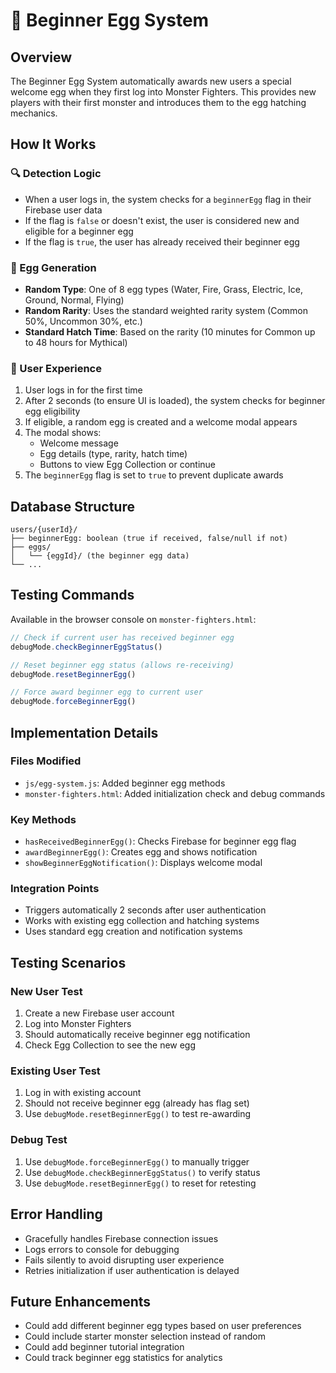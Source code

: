 # 🎉 Beginner Egg System

## Overview
The Beginner Egg System automatically awards new users a special welcome egg when they first log into Monster Fighters. This provides new players with their first monster and introduces them to the egg hatching mechanics.

## How It Works

### 🔍 Detection Logic
- When a user logs in, the system checks for a `beginnerEgg` flag in their Firebase user data
- If the flag is `false` or doesn't exist, the user is considered new and eligible for a beginner egg
- If the flag is `true`, the user has already received their beginner egg

### 🥚 Egg Generation
- **Random Type**: One of 8 egg types (Water, Fire, Grass, Electric, Ice, Ground, Normal, Flying)
- **Random Rarity**: Uses the standard weighted rarity system (Common 50%, Uncommon 30%, etc.)
- **Standard Hatch Time**: Based on the rarity (10 minutes for Common up to 48 hours for Mythical)

### 🎊 User Experience
1. User logs in for the first time
2. After 2 seconds (to ensure UI is loaded), the system checks for beginner egg eligibility
3. If eligible, a random egg is created and a welcome modal appears
4. The modal shows:
   - Welcome message
   - Egg details (type, rarity, hatch time)
   - Buttons to view Egg Collection or continue
5. The `beginnerEgg` flag is set to `true` to prevent duplicate awards

## Database Structure

```
users/{userId}/
├── beginnerEgg: boolean (true if received, false/null if not)
├── eggs/
│   └── {eggId}/ (the beginner egg data)
└── ...
```

## Testing Commands

Available in the browser console on `monster-fighters.html`:

```javascript
// Check if current user has received beginner egg
debugMode.checkBeginnerEggStatus()

// Reset beginner egg status (allows re-receiving)
debugMode.resetBeginnerEgg()

// Force award beginner egg to current user
debugMode.forceBeginnerEgg()
```

## Implementation Details

### Files Modified
- `js/egg-system.js`: Added beginner egg methods
- `monster-fighters.html`: Added initialization check and debug commands

### Key Methods
- `hasReceivedBeginnerEgg()`: Checks Firebase for beginner egg flag
- `awardBeginnerEgg()`: Creates egg and shows notification
- `showBeginnerEggNotification()`: Displays welcome modal

### Integration Points
- Triggers automatically 2 seconds after user authentication
- Works with existing egg collection and hatching systems
- Uses standard egg creation and notification systems

## Testing Scenarios

### New User Test
1. Create a new Firebase user account
2. Log into Monster Fighters
3. Should automatically receive beginner egg notification
4. Check Egg Collection to see the new egg

### Existing User Test
1. Log in with existing account
2. Should not receive beginner egg (already has flag set)
3. Use `debugMode.resetBeginnerEgg()` to test re-awarding

### Debug Test
1. Use `debugMode.forceBeginnerEgg()` to manually trigger
2. Use `debugMode.checkBeginnerEggStatus()` to verify status
3. Use `debugMode.resetBeginnerEgg()` to reset for retesting

## Error Handling
- Gracefully handles Firebase connection issues
- Logs errors to console for debugging
- Fails silently to avoid disrupting user experience
- Retries initialization if user authentication is delayed

## Future Enhancements
- Could add different beginner egg types based on user preferences
- Could include starter monster selection instead of random
- Could add beginner tutorial integration
- Could track beginner egg statistics for analytics 